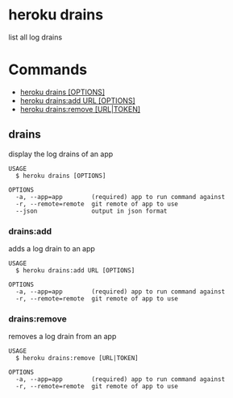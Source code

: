heroku drains
=============

list all log drains
# Commands

* [heroku drains [OPTIONS]](#drains)
* [heroku drains:add URL [OPTIONS]](#drainsadd)
* [heroku drains:remove [URL|TOKEN]](#drainsremove)
## drains

display the log drains of an app

```
USAGE
  $ heroku drains [OPTIONS]

OPTIONS
  -a, --app=app        (required) app to run command against
  -r, --remote=remote  git remote of app to use
  --json               output in json format
```

### drains:add

adds a log drain to an app

```
USAGE
  $ heroku drains:add URL [OPTIONS]

OPTIONS
  -a, --app=app        (required) app to run command against
  -r, --remote=remote  git remote of app to use
```

### drains:remove

removes a log drain from an app

```
USAGE
  $ heroku drains:remove [URL|TOKEN]

OPTIONS
  -a, --app=app        (required) app to run command against
  -r, --remote=remote  git remote of app to use
```
